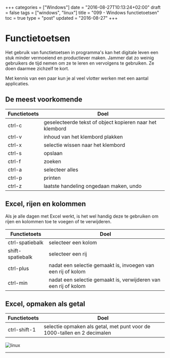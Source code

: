 +++
categories = ["Windows"]
date = "2016-08-27T10:13:24+02:00"
draft = false
tags = ["windows", "linux"]
title = "099 - Windows functietoetsen"
toc = true
type = "post"
updated = "2016-08-27"
+++


# Functietoetsen

Het gebruik van functietoetsen in programma's kan het digitale leven een stuk
minder vermoeiend en productiever maken. Jammer dat zo weinig gebruikers de tijd
nemen om ze te leren en vervolgens te gebruiken. Ze doen daarmee zichzelf te
kort.

Met kennis van een paar kun je al veel vlotter werken met een aantal
applicaties.

## De meest voorkomende

Functietoets | Doel
------------ | ------------------------
ctrl-c       | geselecteerde tekst of object kopieren naar het klembord
ctrl-v       | inhoud van het klembord plakken
ctrl-x       | selectie wissen naar het klembord
ctrl-s       | opslaan
ctrl-f       | zoeken
ctrl-a       | selecteer alles
ctrl-p       | printen
ctrl-z       | laatste handeling ongedaan maken, undo


## Excel, rijen en kolommen

Als je alle dagen met Excel werkt, is het wel handig deze te gebruiken om rijen
en kolommen toe te voegen of te verwijderen.

Functietoets | Doel
------------ | ------------------------
ctrl-spatiebalk | selecteer een kolom
shift-spatiebalk | selecteer een rij
ctrl-plus | nadat een selectie gemaakt is, invoegen van een rij of kolom
ctrl-min  | nadat een selectie gemaakt is, verwijderen van een rij of kolom


## Excel, opmaken als getal

Functietoets | Doel
------------ | ------------------------
ctrl-shift-1 | selectie opmaken als getal, met punt voor de 1000-tallen en 2 decimalen


![linux](/img/logo_linux.jpg)

* * *

